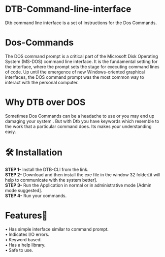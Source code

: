 # DTB-Command-line-interface
Dtb command line interface is a set of instructions 
for the Dos Commands.
# Dos-Commands 
The DOS command prompt is a critical part of the Microsoft Disk Operating System (MS-DOS) command line interface. It is the fundamental setting for the interface, where the prompt sets the stage for executing command lines of code. Up until the emergence of new Windows-oriented graphical interfaces, the DOS command prompt was the most common way to interact with the personal computer.
# Why DTB over DOS
Sometimes Dos Commands can be a headache to use or you may end up damaging your system . But with Dtb you have keywords which resemble to the work that a particular command does. Its makes your understanding easy.

# 🛠️ Installation 
<b>STEP 1-</b> Install the DTB-CLI from the link.<br>
<b>STEP 2-</b> Download and then install the exe file in the window 32 folder[it will help to communicate with the system better].<br>
<b>STEP 3-</b> Run the Application in normal or in administrative mode [Admin mode suggested].<br>
<b>STEP 4-</b> Run your commands.

# Features🗿
• Has simple interface similar to command prompt.<br>
• Indicates I/O errors.<br>
• Keyword based.<br>
• Has a help library.<br>
• Safe to use. </br>

